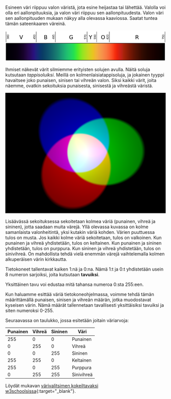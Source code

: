Esineen väri riippuu valon väristä, jota esine heijastaa tai lähettää. Valolla voi olla eri aallonpituuksia, ja valon väri riippuu sen aallonpituudesta. Valon väri sen aallonpituuden mukaan näkyy alla olevassa kaaviossa. Saatat tuntea tämän sateenkaaren väreinä.

![Näkyvä spektri](images/linear-visible-spectrum.png)

Ihmiset näkevät värit silmiemme erityisten solujen avulla. Näitä soluja kutsutaan *tappisoluiksi*. Meillä on kolmenlaisia ​​tappisoluja, ja jokainen tyyppi havaitsee joko punaisen, sinisen tai vihreän valon. Siksi kaikki värit, joita näemme, ovatkin sekoituksia punaisesta, sinisestä ja vihreästä väristä.

![Lisäävä värien sekoitus](images/additive-colour-mixing.png)

Lisäävässä sekoituksessa sekoitetaan kolmea väriä (punainen, vihreä ja sininen), jotta saadaan muita värejä. Yllä olevassa kuvassa on kolme samanlaista valonheitintä, yksi kutakin väriä kohden. Värien puuttuessa tulos on musta. Jos kaikki kolme väriä sekoitetaan, tulos on valkoinen. Kun punainen ja vihreä yhdistetään, tulos on keltainen. Kun punainen ja sininen yhdistetään, tulos on purppura. Kun sininen ja vihreä yhdistetään, tulos on sinivihreä. On mahdollista tehdä vielä enemmän värejä vaihtelemalla kolmen alkuperäisen värin kirkkautta.

Tietokoneet tallentavat kaiken 1:nä ja 0:na. Nämä 1:t ja 0:t yhdistetään usein 8 numeron sarjoiksi, joita kutsutaan **tavuiksi**.

Yksittäinen tavu voi edustaa mitä tahansa numeroa 0:sta 255:een.

Kun haluamme esittää väriä tietokoneohjelmassa, voimme tehdä tämän määrittämällä punaisen, sinisen ja vihreän määrän, jotka muodostavat kyseisen värin. Nämä määrät tallennetaan tavallisesti yksittäisiksi tavuiksi ja siten numeroksi 0-255.

Seuraavassa on taulukko, jossa esitetään joitain väriarvoja:

| Punainen | Vihreä | Sininen | Väri       |
| -------- | ------ | ------- | ---------- |
| 255      | 0      | 0       | Punainen   |
| 0        | 255    | 0       | Vihreä     |
| 0        | 0      | 255     | Sininen    |
| 255      | 255    | 0       | Keltainen  |
| 255      | 0      | 255     | Purppura   |
| 0        | 255    | 255     | Sinivihreä |

Löydät mukavan [värivalitsimen kokeiltavaksi w3schoolsissa](https://www.w3schools.com/colors/colors_rgb.asp){:target="_blank"}.